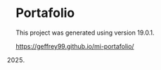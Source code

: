 # Portafolio

This project was generated using version 19.0.1.

https://geffrey99.github.io/mi-portafolio/

2025.
